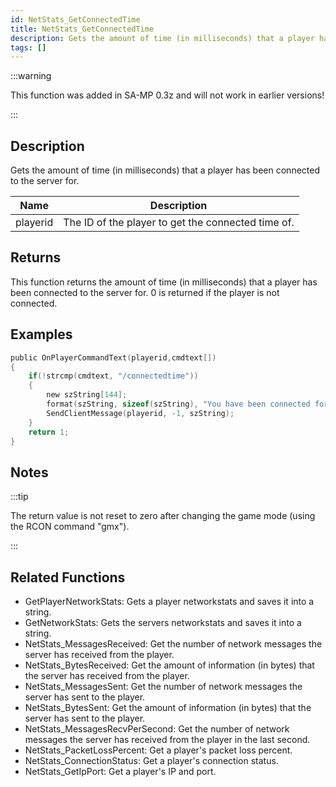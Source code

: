 ```yaml
---
id: NetStats_GetConnectedTime
title: NetStats_GetConnectedTime
description: Gets the amount of time (in milliseconds) that a player has been connected to the server for.
tags: []
---
```


<TagLinks />

:::warning

This function was added in SA-MP 0.3z and will not work in earlier versions!

:::

## Description

Gets the amount of time (in milliseconds) that a player has been connected to the server for.


| Name | Description |
|------|-------------|
|playerid | The ID of the player to get the connected time of.|


## Returns

This function returns the amount of time (in milliseconds) that a player has been connected to the server for. 0 is returned if the player is not connected.


## Examples


```c
public OnPlayerCommandText(playerid,cmdtext[])
{    
    if(!strcmp(cmdtext, "/connectedtime"))
    {
        new szString[144];
        format(szString, sizeof(szString), "You have been connected for %i milliseconds.", NetStats_GetConnectedTime(playerid));
        SendClientMessage(playerid, -1, szString);
    }
    return 1;
}
```


## Notes

:::tip

The return value is not reset to zero after changing the game mode (using the RCON command "gmx").

:::


## Related Functions


-  GetPlayerNetworkStats: Gets a player networkstats and saves it into a string.
-  GetNetworkStats: Gets the servers networkstats and saves it into a string.
-  NetStats_MessagesReceived: Get the number of network messages the server has received from the player.
-  NetStats_BytesReceived: Get the amount of information (in bytes) that the server has received from the player.
-  NetStats_MessagesSent: Get the number of network messages the server has sent to the player.
-  NetStats_BytesSent: Get the amount of information (in bytes) that the server has sent to the player.
-  NetStats_MessagesRecvPerSecond: Get the number of network messages the server has received from the player in the last second.
-  NetStats_PacketLossPercent: Get a player's packet loss percent.
-  NetStats_ConnectionStatus: Get a player's connection status.
-  NetStats_GetIpPort: Get a player's IP and port.